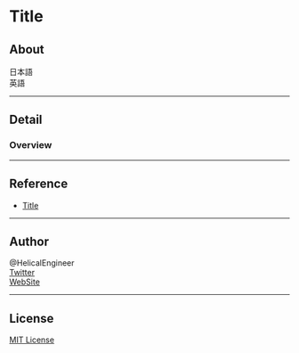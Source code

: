 # Title

## About

日本語  
英語

---

## Detail

### Overview

[](![Image](img/overview.jpg))

---

## Reference

- [Title](URL)

---

## Author

@HelicalEngineer  
[Twitter](https://twitter.com/HelicalEngineer)  
[WebSite](https://helical-engineer.com/)  

---

## License

[MIT License](LICENSE)
